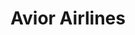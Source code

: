 ---
title: "Avior Airlines"
url: /lima/avior-airlines-avenida-elmer-faucett/
shop: agencia de viajes
---